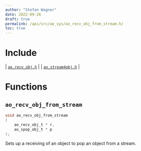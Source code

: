 ```yaml
---
author: "Stefan Wagner"
date: 2022-09-26
draft: true
permalink: /api/src/ao_sys/ao_recv_obj_from_stream.h/
toc: true
---
```


# Include

| [`ao_recv_obj.h`](ao_recv_obj.h.md) |
| [`ao_stream4obj.h`](ao_stream4obj.h.md) |

# Functions

## `ao_recv_obj_from_stream`

```c
void ao_recv_obj_from_stream
(
    ao_recv_obj_t * r, 
    ao_spop_obj_t * p
);
```

Sets up a receiving of an object to pop an object from a stream.
